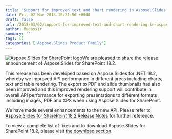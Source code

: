 ```yaml
---
title: 'Support for improved text and chart rendering in Aspose.Slides for SharePoint'
date: Fri, 02 Mar 2018 18:32:56 +0000
draft: false
url: /2018/03/02/support-for-improved-text-and-chart-rendering-in-aspose.slides-for-sharepoint/
author: Mudassir
summary: ''
tags: []
categories: ['Aspose.Slides Product Family']
---
```


[![Aspose.Slides for SharePoint logo][1]](https://blog.aspose.com/wp-content/uploads/sites/2/2013/07/aspose-Slides-for-SharePoint_100.png)We are pleased to share the release announcement of Aspose.Slides for SharePoint 18.2.

This release has been developed based on Aspose.Slides for .NET 18.2, whereby we improved API performance in different areas including charts, text and table rendering. The export to PDF and slide thumbnails has also been improved and this improved rendering support will contribute in overall API performance for exporting presentations to different formats including images, PDF and XPS when using Aspose.Slides for SharePoint.

We have made several enhancements to the new API. Please refer to [Aspose.Slides for SharePoint 18.2 Release Notes][2] for further reference.

To view a complete list of fixes and to download Aspose.Slides for SharePoint 18.2, please visit [the download section][3].




[1]: https://blog.aspose.com/wp-content/uploads/sites/2/2013/07/aspose-Slides-for-SharePoint_100.png "Aspose.Slides for SharePoint logo"
[2]: https://docs.aspose.com/display/slidessharepoint/Aspose.Slides+for+Sharepoint+18.2+Release+Notes
[3]: https://downloads.aspose.com/slides/sharepoint




